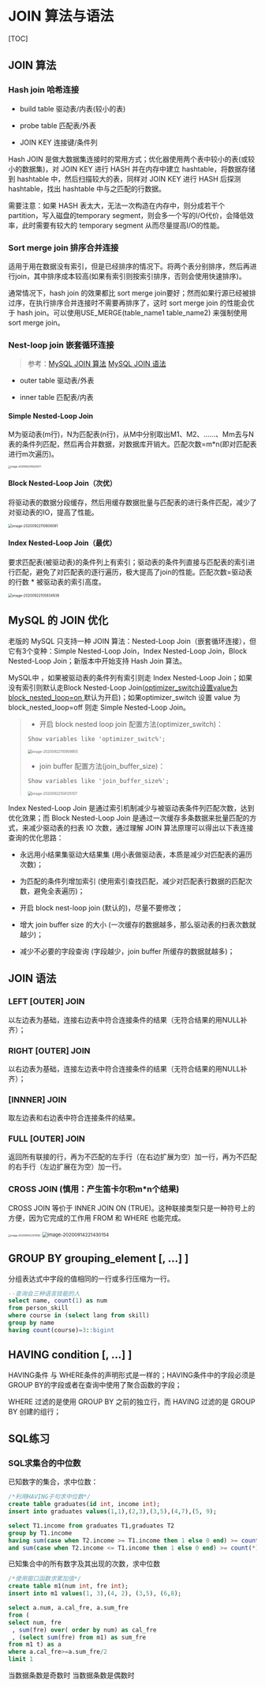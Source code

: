 # JOIN 算法与语法

[TOC]

## JOIN 算法

### Hash join 哈希连接

- build table    驱动表/内表(较小的表)

- probe table  匹配表/外表
- JOIN KEY       连接键/条件列

Hash JOIN 是做大数据集连接时的常用方式；优化器使用两个表中较小的表(或较小的数据集)，对 JOIN KEY 进行 HASH 并在内存中建立 hashtable，将数据存储到 hashtable 中，然后扫描较大的表，同样对 JOIN KEY 进行 HASH 后探测 hashtable，找出 hashtable 中与之匹配的行数据。

需要注意：如果 HASH 表太大，无法一次构造在内存中，则分成若干个partition，写入磁盘的temporary segment，则会多一个写的I/O代价，会降低效率，此时需要有较大的 temporary segment 从而尽量提高I/O的性能。



### Sort merge join 排序合并连接

适用于用在数据没有索引，但是已经排序的情况下。将两个表分别排序，然后再进行join，其中排序成本较高(如果有索引则按索引排序，否则会使用快速排序)。

通常情况下，hash join 的效果都比 sort merge join要好；然而如果行源已经被排过序，在执行排序合并连接时不需要再排序了，这时 sort merge join 的性能会优于 hash join。可以使用USE_MERGE(table_name1 table_name2) 来强制使用 sort merge join。



### Nest-loop join 嵌套循环连接

> 参考：[MySQL JOIN 算法](https://zhuanlan.zhihu.com/p/54275505)  [MySQL JOIN 语法](https://my.oschina.net/u/3678773/blog/4528631)

- outer table    驱动表/外表

- inner table    匹配表/内表

#### Simple Nested-Loop Join

M为驱动表(m行)，N为匹配表(n行)，从M中分别取出M1、M2、......、Mm去与N表的条件列匹配，然后再合并数据，对数据库开销大。匹配次数=m*n(即对匹配表进行m次遍历)。

<img src="img/simple_nested_loop_join.png" alt="image-20200922105625071" style="zoom: 33%;" />

#### Block Nested-Loop Join（次优）

将驱动表的数据分段缓存，然后用缓存数据批量与匹配表的进行条件匹配，减少了对驱动表的IO，提高了性能。

<img src="img/block_nested_loop_join.png" alt="image-20200922110608061" style="zoom:50%;" />

#### Index Nested-Loop Join（最优）

要求匹配表(被驱动表)的条件列上有索引；驱动表的条件列直接与匹配表的索引进行匹配，避免了对匹配表的逐行遍历，极大提高了join的性能。匹配次数=驱动表的行数 * 被驱动表的索引高度。

<img src="img/index_nested_loop_join.png" alt="image-20200922105834938" style="zoom:50%;" />

#### 



## MySQL 的 JOIN 优化

老版的 MySQL 只支持一种 JOIN 算法：Nested-Loop Join（嵌套循环连接），但它有3个变种：Simple Nested-Loop Join，Index Nested-Loop Join，Block Nested-Loop Join；新版本中开始支持 Hash Join 算法。

MySQL中 ，如果被驱动表的条件列有索引则走 Index Nested-Loop Join；如果没有索引则默认走Block Nested-Loop Join([optimizer_switch设置value为block_nested_loop=on ](https://link.zhihu.com/?target=https%3A//link.juejin.im/%3Ftarget%3Dhttp%3A//click.aliyun.com/m/40952/)默认为开启)；如果optimizer_switch 设置 value 为 block_nested_loop=off 则走 Simple Nested-Loop Join。

> - 开启 block nested loop join 配置方法(optimizer_switch)：
>
> ```
> Show variables like 'optimizer_switc%';
> ```
>
> <img src="/Users/liuyuanyuan/Library/Application Support/typora-user-images/image-20200922110959955.png" alt="image-20200922110959955" style="zoom: 50%;" />
>
> - join buffer 配置方法(join_buffer_size)：
>
> ```
> Show variables like 'join_buffer_size%';
> ```
>
> <img src="file:///Users/liuyuanyuan/Library/Application%20Support/typora-user-images/image-20200922104135107.png?lastModify=1600744197" alt="image-20200922104135107" style="zoom:50%;" />



Index Nested-Loop Join 是通过索引机制减少与被驱动表条件列匹配次数，达到优化效果；而 Block Nested-Loop Join 是通过一次缓存多条数据来批量匹配的方式，来减少驱动表的扫表 IO 次数，通过理解 JOIN 算法原理可以得出以下表连接查询的优化思路：

- 永远用小结果集驱动大结果集 (用小表做驱动表，本质是减少对匹配表的遍历次数)；

- 为匹配的条件列增加索引 (使用索引查找匹配，减少对匹配表行数据的匹配次数，避免全表遍历)；
- 开启 block nest-loop join (默认的)，尽量不要修改；

- 增大 join buffer size 的大小 (一次缓存的数据越多，那么驱动表的扫表次数就越少)；

- 减少不必要的字段查询 (字段越少，join buffer 所缓存的数据就越多)；





## JOIN 语法

### LEFT  [OUTER]  JOIN 

以左边表为基础，连接右边表中符合连接条件的结果（无符合结果的用NULL补齐）；

### RIGHT  [OUTER]  JOIN

以右边表为基础，连接左边表中符合连接条件的结果（无符合结果的用NULL补齐）；

### [INNNER]  JOIN

取左边表和右边表中符合连接条件的结果。

### FULL  [OUTER]  JOIN

返回所有联接的行，再为不匹配的左手行（在右边扩展为空）加一行，再为不匹配的右手行（左边扩展在为空）加一行。

### CROSS JOIN (慎用：产生笛卡尔积m*n个结果)

CROSS JOIN 等价于 INNER JOIN ON (TRUE)。这种联接类型只是一种符号上的方便，因为它完成的工作用 FROM 和 WHERE 也能完成。

<img src="img/sql_joins.png" alt="image-20200914221211092" style="zoom: 33%;" />

<img src="img/sql_joins_multi.png" alt="image-20200914221430154" style="zoom: 67%;" />





## GROUP BY grouping_element [, ...] ]

分组表达式中字段的值相同的一行或多行压缩为一行。

```sql
--查询会三种语言技能的人
select name, count(1) as num
from person_skill 
where course in (select lang from skill)
group by name
having count(course)=3::bigint
```



## HAVING condition [, ...] ]

HAVING条件 与 WHERE条件的声明形式是一样的；HAVING条件中的字段必须是GROUP BY的字段或者在查询中使用了聚合函数的字段；

WHERE 过滤的是使用 GROUP BY 之前的独立行，而 HAVING 过滤的是  GROUP BY 创建的组行；



## SQL练习

### SQL求集合的中位数

已知数字的集合，求中位数：

```sql
/*利用HAVING子句求中位数*/
create table graduates(id int, income int);
insert into graduates values(1,1),(2,3),(3,5),(4,7),(5, 9);

select T1.income from graduates T1,graduates T2
group by T1.income
having sum(case when T2.income >= T1.income then 1 else 0 end) >= count(*)/2
and sum(case when T2.income <= T1.income then 1 else 0 end) >= count(*)/2
```



已知集合中的所有数字及其出现的次数，求中位数

```sql
/*使用窗口函数求累加值*/
create table m1(num int, fre int);
insert into m1 values(1, 3),(4, 2), (3,5), (6,8);

select a.num, a.cal_fre, a.sum_fre
from (
select num, fre
 , sum(fre) over( order by num) as cal_fre
 , (select sum(fre) from m1) as sum_fre
from m1 t) as a
where a.cal_fre>=a.sum_fre/2 
limit 1
```



当数据条数是奇数时
当数据条数是偶数时
